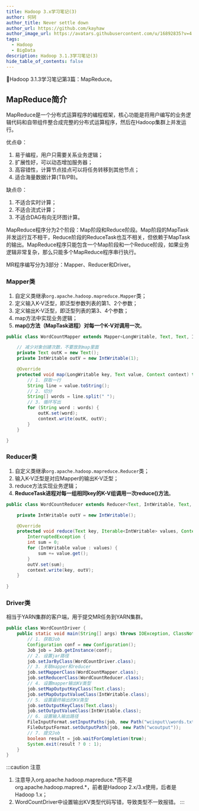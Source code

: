 ```yaml
---
title: Hadoop 3.x学习笔记(3)
author: 何轲
author_title: Never settle down
author_url: https://github.com/kayhaw
author_image_url: https://avatars.githubusercontent.com/u/16892835?v=4
tags: 
  - Hadoop
  - BigData
description: Hadoop 3.1.3学习笔记(3)
hide_table_of_contents: false
---
```


:pencil:Hadoop 3.1.3学习笔记第3篇：MapReduce。
<!--truncate-->

## MapReduce简介

MapReduce是一个分布式运算程序的编程框架，核心功能是将用户编写的业务逻辑代码和自带组件整合成完整的分布式运算程序，然后在Hadoop集群上并发运行。

优点:smile:：

1. 易于编程，用户只需要关系业务逻辑；
2. 扩展性好，可以动态增加服务器；
3. 高容错性，计算节点挂点可以将任务转移到其他节点；
4. 适合海量数据计算(TB/PB)。

缺点:angry:：

1. 不适合实时计算；
2. 不适合流式计算；
3. 不适合DAG有向无环图计算。

MapReduce程序分为2个阶段：Map阶段和Reduce阶段。Map阶段的MapTask并发运行互不相干，Reduce阶段的ReduceTask也互不相关，但依赖于MapTask的输出。MapReduce程序只能包含一个Map阶段和一个Reduce阶段，如果业务逻辑非常复杂，那么只能多个MapReduce程序串行执行。

MR程序编写分为3部分：Mapper、Reducer和Driver。

### Mapper类

1. 自定义类继承`org.apache.hadoop.mapreduce.Mapper`类；
2. 定义输入K-V泛型，即泛型参数列表的第1、2个参数；
3. 定义输出K-V泛型，即泛型列表的第3、4个参数；
4. map方法中实现业务逻辑；
5. **map()方法（MapTask进程）对每一个K-V对调用一次**。

```java title=WordCountMapper.java
public class WordCountMapper extends Mapper<LongWritable, Text, Text, IntWritable> {

    // 减少对象创建次数，不要放到map里面
    private Text outK = new Text();
    private IntWritable outV = new IntWritable(1);

    @Override
    protected void map(LongWritable key, Text value, Context context) throws IOException, InterruptedException {
        // 1. 获取一行
        String line = value.toString();
        // 2. 切分
        String[] words = line.split(" ");
        // 3. 循环写出
        for (String word : words) {
            outK.set(word);
            context.write(outK, outV);
        }
    }

}
```

### Reducer类

1. 自定义类继承`org.apache.hadoop.mapreduce.Reducer`类；
2. 输入K-V泛型是对应Mapper的输出K-V泛型；
3. reduce方法实现业务逻辑；
4. **ReduceTask进程对每一组相同key的K-V组调用一次reduce()方法**。

```java title=WordCountReducer.java
public class WordCountReducer extends Reducer<Text, IntWritable, Text, IntWritable> {

    private IntWritable outV = new IntWritable();

    @Override
    protected void reduce(Text key, Iterable<IntWritable> values, Context context) throws IOException,
        InterruptedException {
        int sum = 0;
        for (IntWritable value : values) {
            sum += value.get();
        }
        outV.set(sum);
        context.write(key, outV);
    }
    
}
```

### Driver类

相当于YARN集群的客户端，用于提交MR任务到YARN集群。

```java
public class WordCountDriver {
    public static void main(String[] args) throws IOException, ClassNotFoundException, InterruptedException {
        // 1. 获取Job
        Configuration conf = new Configuration();
        Job job = Job.getInstance(conf);
        // 2. 设置jar路径
        job.setJarByClass(WordCountDriver.class);
        // 3. 关联mapper和reducer
        job.setMapperClass(WordCountMapper.class);
        job.setReducerClass(WordCountReducer.class);
        // 4. 设置mapper输出KV类型
        job.setMapOutputKeyClass(Text.class);
        job.setMapOutputValueClass(IntWritable.class);
        // 5. 设置最终输出的KV类型
        job.setOutputKeyClass(Text.class);
        job.setOutputValueClass(IntWritable.class);
        // 6. 设置输入输出路径
        FileInputFormat.setInputPaths(job, new Path("wcinput\\words.txt"));
        FileOutputFormat.setOutputPath(job, new Path("wcoutput"));
        // 7. 提交Job
        boolean result = job.waitForCompletion(true);
        System.exit(result ? 0 : 1);
    }
}
```

:::caution 注意

1. 注意导入org.apache.hadoop.mapreduce.\*而不是org.apache.hadoop.mapred.*，前者是Hadoop 2.x/3.x使用，后者是Hadoop 1.x；
2. WordCountDriver中设置输出KV类型代码写错，导致类型不一致报错。
:::
